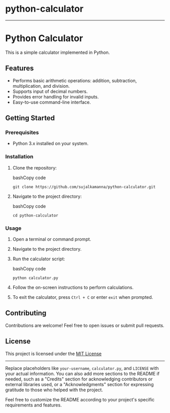 # python-calculator

---------
# Python Calculator

This is a simple calculator implemented in Python.

## Features

-   Performs basic arithmetic operations: addition, subtraction, multiplication, and division.
-   Supports input of decimal numbers.
-   Provides error handling for invalid inputs.
-   Easy-to-use command-line interface.

## Getting Started

### Prerequisites

-   Python 3.x installed on your system.

### Installation

1.  Clone the repository:
    
    bashCopy code
    
    `git clone https://github.com/sujalkamanna/python-calculator.git` 
    
2.  Navigate to the project directory:
    
    bashCopy code
    
    `cd python-calculator` 
    

### Usage

1.  Open a terminal or command prompt.
    
2.  Navigate to the project directory.
    
3.  Run the calculator script:
    
    bashCopy code
    
    `python calculator.py` 
    
4.  Follow the on-screen instructions to perform calculations.
    
5.  To exit the calculator, press `Ctrl + C` or enter `exit` when prompted.
    
## Contributing

Contributions are welcome! Feel free to open issues or submit pull requests.

## License

This project is licensed under the [MIT License](https://github.com/sujalkamanna/python-calculator)

----------

Replace placeholders like `your-username`, `calculator.py`, and `LICENSE` with your actual information. You can also add more sections to the README if needed, such as a "Credits" section for acknowledging contributors or external libraries used, or a "Acknowledgments" section for expressing gratitude to those who helped with the project.

Feel free to customize the README according to your project's specific requirements and features.

